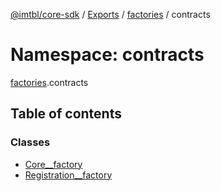 [@imtbl/core-sdk](../README.md) / [Exports](../modules.md) / [factories](factories.md) / contracts

# Namespace: contracts

[factories](factories.md).contracts

## Table of contents

### Classes

- [Core\_\_factory](../classes/factories.contracts.Core__factory.md)
- [Registration\_\_factory](../classes/factories.contracts.Registration__factory.md)
